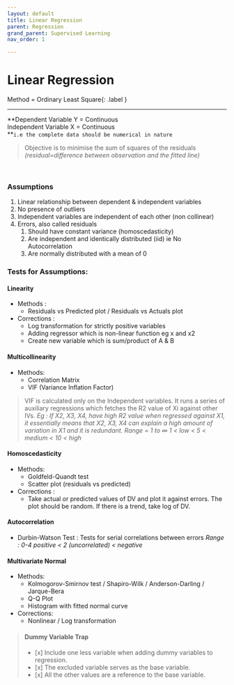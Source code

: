 ```yaml
---
layout: default
title: Linear Regression
parent: Regression
grand_parent: Supervised Learning
nav_order: 1

---
```

# Linear Regression

Method = Ordinary Least Square{: .label }

***

**Dependent Variable Y  = Continuous  
Independent Variable X = Continuous  
**`i.e the complete data should be numerical in nature`

> Objective is to minimise the sum of squares of the residuals   
> _(residual=difference between observation and the fitted line)_

 

### Assumptions

1. Linear relationship between dependent & independent variables
2. No presence of outliers
3. Independent variables are independent of each other (non collinear)
4. Errors, also called residuals
   1. Should have constant variance (homoscedasticity)
   2. Are independent and identically distributed (iid) ie No Autocorrelation
   3. Are normally distributed with a mean of 0

### Tests for Assumptions:

#### Linearity

* Methods :
  * Residuals vs Predicted plot / Residuals vs Actuals plot
* Corrections :
  * Log transformation for strictly positive variables
  * Adding regressor which is non-linear function eg x and x2
  * Create new variable which is sum/product of A & B

#### Multicollinearity

* Methods:
  * Correlation Matrix
  * VIF (Variance Inflation Factor)

> VIF is calculated only on the Independent variables. It runs a series of auxiliary regressions which fetches the R2 value of Xi against other IVs.
> _Eg : If X2, X3, X4, have high R2 value when regressed against X1, it essentially means that X2, X3, X4 can explain a high amount of variation in X1 and it is redundant._ _Range = 1 to ∞ 1 < low < 5 < medium < 10 < high_

#### Homoscedasticity

* Methods:
  * Goldfeld-Quandt test
  * Scatter plot (residuals vs predicted)
* Corrections :
  * Take actual or predicted values of DV and plot it against errors. The plot should be random. If there is a trend, take log of DV.

#### Autocorrelation

* Durbin-Watson Test : Tests for serial correlations between errors
  _Range : 0-4 positive < 2 (uncorrelated) < negative_

#### Multivariate Normal

* Methods:
  * Kolmogorov-Smirnov test / Shapiro-Wilk / Anderson-Darling / Jarque-Bera
  * Q-Q Plot
  * Histogram with fitted normal curve
* Corrections:
  * Nonlinear / Log transformation

> #### Dummy Variable Trap
>
> * \[x\] Include one less variable when adding dummy variables to regression.
> * \[x\] The excluded variable serves as the base variable.
> * \[x\] All the other values are a reference to the base variable.